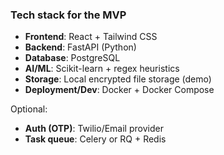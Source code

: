 ### Tech stack for the MVP

- **Frontend**: React + Tailwind CSS
- **Backend**: FastAPI (Python)
- **Database**: PostgreSQL
- **AI/ML**: Scikit-learn + regex heuristics
- **Storage**: Local encrypted file storage (demo)
- **Deployment/Dev**: Docker + Docker Compose

Optional:
- **Auth (OTP)**: Twilio/Email provider
- **Task queue**: Celery or RQ + Redis
